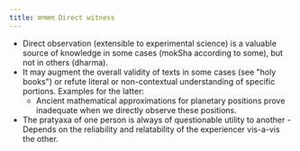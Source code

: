 ```yaml
---
title: प्रत्यक्षम् Direct witness
---
```


- Direct observation (extensible to experimental science) is a valuable source of knowledge in some cases (mokSha according to some), but not in others (dharma).
- It may augment the overall validity of texts in some cases (see "holy books") or refute literal or non-contextual understanding of specific portions. Examples for the latter:
    - Ancient mathematical approximations for planetary positions prove inadequate when we directly observe these positions.
- The pratyaxa of one person is always of questionable utility to another - Depends on the reliability and relatability of the experiencer vis-a-vis the other.